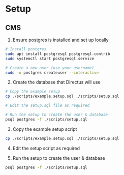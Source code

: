 # Setup

## CMS

1. Ensure postgres is installed and set up locally
```bash
# Install postgres
sudo apt install postgresql postgresql-contrib
sudo systemctl start postgresql.service

# Create a new user (use your username)
sudo -u postgres createuser --interactive
```

2. Create the database that Directus will use
```bash
# Copy the example setup
cp ./scripts/example.setup.sql ./scripts/setup.sql

# Edit the setup.sql file as required

# Run the setup to create the user & database
psql postgres -f ./scripts/setup.sql
```

3. Copy the example setup script
```bash
cp ./scripts/example.setup.sql ./scripts/setup.sql
```

4. Edit the setup script as required

5. Run the setup to create the user & database
```bash
psql postgres -f ./scripts/setup.sql
```
